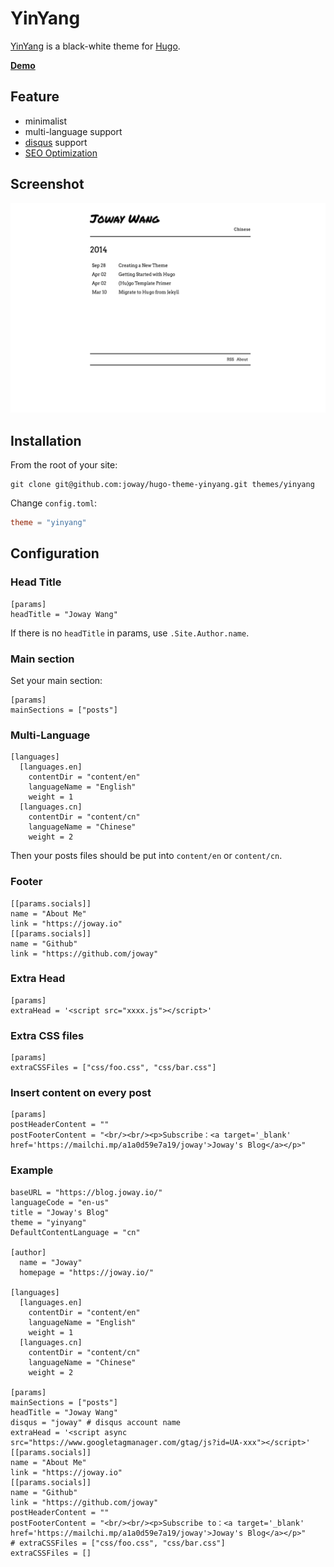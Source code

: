 # YinYang

[YinYang](https://en.wikipedia.org/wiki/Yin_and_yang) is a black-white theme for [Hugo](https://gohugo.io/).

[**Demo**](https://blog.joway.io)

## Feature

- minimalist
- multi-language support
- [disqus](https://disqus.com) support
- [SEO Optimization](https://github.com/joway/hugo-theme-yinyang/blob/master/layouts/partials/seo.html)

## Screenshot

![](./images/screenshot.png)

## Installation

From the root of your site:

```shell
git clone git@github.com:joway/hugo-theme-yinyang.git themes/yinyang
```

Change `config.toml`:

```toml
theme = "yinyang"
```

## Configuration

### Head Title

```
[params]
headTitle = "Joway Wang"
```

If there is no `headTitle` in params, use `.Site.Author.name`.

### Main section

Set your main section:

```
[params]
mainSections = ["posts"]
```

### Multi-Language

```
[languages]
  [languages.en]
    contentDir = "content/en"
    languageName = "English"
    weight = 1
  [languages.cn]
    contentDir = "content/cn"
    languageName = "Chinese"
    weight = 2
```

Then your posts files should be put into `content/en` or `content/cn`.

### Footer

```
[[params.socials]]
name = "About Me"
link = "https://joway.io"
[[params.socials]]
name = "Github"
link = "https://github.com/joway"
```

### Extra Head

```
[params]
extraHead = '<script src="xxxx.js"></script>'
```

### Extra CSS files

```
[params]
extraCSSFiles = ["css/foo.css", "css/bar.css"]
```

### Insert content on every post

```
[params]
postHeaderContent = ""
postFooterContent = "<br/><br/><p>Subscribe：<a target='_blank' href='https://mailchi.mp/a1a0d59e7a19/joway'>Joway's Blog</a></p>"
```

### Example

```
baseURL = "https://blog.joway.io/"
languageCode = "en-us"
title = "Joway's Blog"
theme = "yinyang"
DefaultContentLanguage = "cn"

[author]
  name = "Joway"
  homepage = "https://joway.io/"

[languages]
  [languages.en]
    contentDir = "content/en"
    languageName = "English"
    weight = 1
  [languages.cn]
    contentDir = "content/cn"
    languageName = "Chinese"
    weight = 2

[params]
mainSections = ["posts"]
headTitle = "Joway Wang"
disqus = "joway" # disqus account name
extraHead = '<script async src="https://www.googletagmanager.com/gtag/js?id=UA-xxx"></script>'
[[params.socials]]
name = "About Me"
link = "https://joway.io"
[[params.socials]]
name = "Github"
link = "https://github.com/joway"
postHeaderContent = ""
postFooterContent = "<br/><br/><p>Subscribe to：<a target='_blank' href='https://mailchi.mp/a1a0d59e7a19/joway'>Joway's Blog</a></p>"
# extraCSSFiles = ["css/foo.css", "css/bar.css"]
extraCSSFiles = []
```
